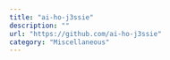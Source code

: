 ```yaml
---
title: "ai-ho-j3ssie"
description: ""
url: "https://github.com/ai-ho-j3ssie"
category: "Miscellaneous"
---
```


